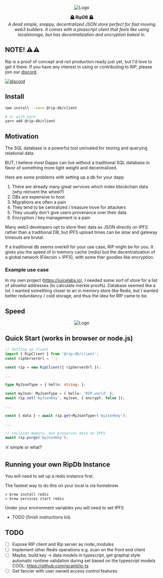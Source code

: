 <p align="center">
  <img src="https://i.imgur.com/8KVnLX3m.png" title="Logo"/>
</p>
<p align="center">

  <b>
    🪦 RipDB 🪦
  </b>
  <br/>
  <i>A dead simple, snappy, decentralized JSON store perfect for fast moving web3 builders. It comes with a javascript client that feels like using localstorage, but has decentralization and encryption baked in.</i>
  <br/>
</p>

## NOTE! ⚠️⚠️

Rip is a proof of concept and not production ready just yet, but I'd love to get it there. If you have any interest in using or contributing to RIP, please join our [discord](https://discord.gg/5HQ5V7d5jh).

[![discord](https://i.imgur.com/d1eTfYR.png)](https://discord.gg/5HQ5V7d5jh)

## Install

```sh
npm install --save @rip-db/client

# or with yarn
yarn add @rip-db/client
```

## Motivation

The SQL database is a powerful tool unrivaled for storing and querying relational data.

BUT, I believe most Dapps can live without a traditional SQL database in favor of something more light weight and decentralized.

Here are some problems with setting up a db for your dapp

1. There are already many great services which index blockchain data (why reinvent the wheel?)
2. DBs are expensive to host
3. Migrations are often a pain
4. They tend to be centralized / treasure trove for attackers
5. They usually don't give users provenance over their data
6. Encryption / key management is a pain

Many web3 developers opt to store their data as JSON directly on IPFS rather than a traditional DB, but IPFS upload times can be slow and gateway timeouts are brutal.

If a traditional db seems overkill for your use case, RIP might be for you. It gives you the speed of in memory cache (redis) but the decentralization of a global network (Filecoin + IPFS), with some ther goodies like encryption.

### Example use case

In my own project (https://juicelabs.io), I needed some sort of store for a list of allowlist addresses (to calculate merkle proofs). Database seemed like a lot. I wanted something closer to an in memory store like Redis, but I wanted better redundancy / cold storage, and thus the idea for RIP came to be.

## Speed

<p align="center">
  <img src="https://i.imgur.com/9UhC6cR.png" title="Logo"/>
</p>

## Quick Start (works in browser or node.js)

```typescript
// Setting up client
import { RipClient } from '@rip-db/client';
const ripServerUrl = '';

const rip = new RipClient({ ripServerUrl });

...

type MyJsonType = { hello: string; };

const myJson: MyJsonType = { hello: 'RIP world' };
await rip.set('myJsonKey', myJson, { encrypt: false });

...

const { data } = await rip.get<MyJsonType>('myJsonKey');

...

// reclaims memory, but preserves data on IPFS
await rip.purge('myJsonKey');


```

☠️ simple or what?

## Running your own RipDb Instance

You will need to set up a redis instance first.

The fastest way to do this on your local is via homebrew.

```
> brew install redis
> brew services start redis
```

Under your environment variables you will need to set IPFS

- TODO (finish instructions lol).

## TODO

- [ ] Expose RIP client and Rip server as node_modules
- [ ] Implement other Redis operations e.g. scan on the front end client
- [ ] Maybe, build key -> data models in typescript, get graphql style automatic runtime validation during set based on the typescript models
      COOL: https://github.com/gcanti/io-ts
- [ ] Get fancier with user owned access control features
